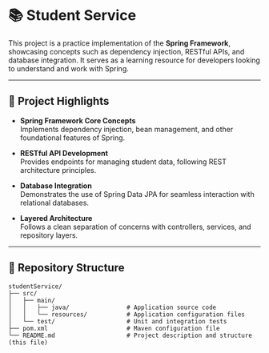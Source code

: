 # 📚 Student Service

This project is a practice implementation of the **Spring Framework**, showcasing concepts such as dependency injection, RESTful APIs, and database integration. It serves as a learning resource for developers looking to understand and work with Spring.

---

## 🌟 Project Highlights

- **Spring Framework Core Concepts**  
  Implements dependency injection, bean management, and other foundational features of Spring.

- **RESTful API Development**  
  Provides endpoints for managing student data, following REST architecture principles.

- **Database Integration**  
  Demonstrates the use of Spring Data JPA for seamless interaction with relational databases.

- **Layered Architecture**  
  Follows a clean separation of concerns with controllers, services, and repository layers.

---

## 📂 Repository Structure

```plaintext
studentService/
├── src/
│   ├── main/
│   │   ├── java/                # Application source code
│   │   └── resources/           # Application configuration files
│   └── test/                    # Unit and integration tests
├── pom.xml                      # Maven configuration file
└── README.md                    # Project description and structure (this file)
```
